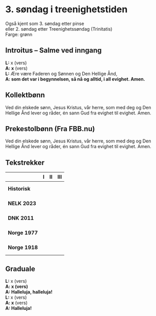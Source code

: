 # 3. søndag i treenighetstiden

Også kjent som 3. søndag etter pinse  
eller 2. søndag etter Treenighetssøndag (Trinitatis)  
Farge: grønn  

## Introitus – Salme ved inngang

**L:** x (vers)  
**A: x** (vers)  
**L:** Ære være Faderen og Sønnen og Den Hellige Ånd,  
**A: som det var i begynnelsen, så nå og alltid, i all evighet. Amen.**  

## Kollektbønn

Ved din elskede sønn, Jesus Kristus, vår herre, som med deg og Den Hellige Ånd lever og råder, én sann Gud fra evighet til evighet. Amen.

## Prekestolbønn (Fra FBB.nu)

Ved din elskede sønn, Jesus Kristus, vår herre, som med deg og Den Hellige Ånd lever og råder, én sann Gud fra evighet til evighet. Amen.

## Tekstrekker

| |**I**|**II**|**III**|
|:---|:---:|:---:|:---:|
|**Historisk**| <br> <br> | <br> <br> | <br> <br> |
|**NELK 2023**| <br> <br> | <br> <br> | <br> <br> |
|**DNK 2011**| <br> <br> | <br> <br> | <br> <br> |
|**Norge 1977**| <br> <br> | <br> <br> | <br> <br> |
|**Norge 1918**| <br> <br> | <br> <br> | <br> <br> |

## Graduale

**L:** x (vers)  
**A: x (vers)**  
**A: Halleluja, halleluja!**  
**L:** x (vers)  
**A: x** (vers)  
**A: Halleluja!** 